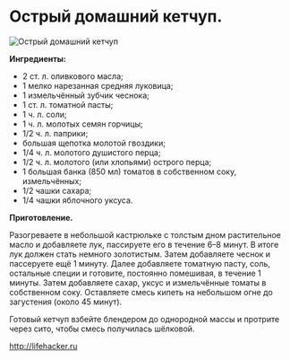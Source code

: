 # Острый домашний кетчуп.
![Острый домашний кетчуп](/images/Kulinar/Sous/ketchup_002.jpg 'Острый домашний кетчуп')

**Ингредиенты:**

- 2 ст. л. оливкового масла;
- 1 мелко нарезанная средняя луковица;
- 1 измельчённый зубчик чеснока;
- 1 ст. л. томатной пасты;
- 1 ч. л. соли;
- 1 ч. л. молотых семян горчицы;
- 1/2 ч. л. паприки;
- большая щепотка молотой гвоздики;
- 1/4 ч. л. молотого душистого перца;
- 1/2 ч. л. молотого (или хлопьями) острого перца;
- 1 большая банка (850 мл) томатов в собственном соку, измельчённых;
- 1/2 чашки сахара;
- 1/4 чашки яблочного уксуса.

**Приготовление.**

Разогреваете в небольшой кастрюльке с толстым дном растительное масло и добавляете лук, пассируете его в течение 6–8 минут. В итоге лук должен стать немного золотистым. Затем добавляете чеснок и пассеруете ещё 1 минуту. Далее добавляете томатную пасту, соль, остальные специи и готовите, постоянно помешивая, в течение 1 минуты. Затем добавляете сахар, уксус и измельчённые томаты в собственном соку. Оставляете смесь кипеть на небольшом огне до загустения (около 45 минут).

Готовый кетчуп взбейте блендером до однородной массы и протрите через сито, чтобы смесь получилась шёлковой.

http://lifehacker.ru
